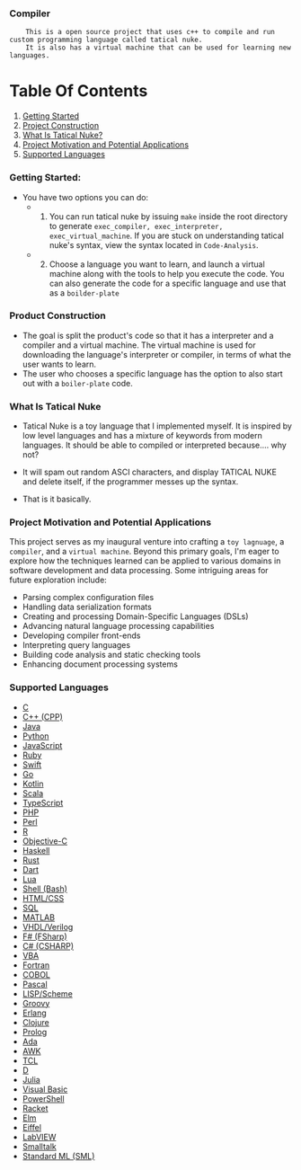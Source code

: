 ### Compiler 
```
    This is a open source project that uses c++ to compile and run custom programming language called tatical nuke.
    It is also has a virtual machine that can be used for learning new languages.
```

# Table Of Contents

1. [Getting Started](#getting-started)
2. [Project Construction](#product-construction)
3. [What Is Tatical Nuke?](#what-is-tatical-nuke-?)
4. [Project Motivation and Potential Applications](#project-motivation-and-potential-applications)
5. [Supported Languages](#supported-languages)

### Getting Started:
* You have two options you can do:
    - 1. You can run tatical nuke by issuing `make` inside the root directory to generate `exec_compiler, exec_interpreter, exec_virtual_machine`. If you are stuck on understanding tatical nuke's syntax, view the syntax located in `Code-Analysis`.
    - 2. Choose a language you want to learn, and launch a virtual machine along with the tools to help you execute the code. 
         You can also generate the code for a specific language and use that as a `boilder-plate`

### Product Construction
* The goal is split the product's code so that it has a interpreter and a compiler and a virtual machine. The virtual machine is used for downloading the language's interpreter or compiler, in terms of what the user wants to learn.
* The user who chooses a specific language has the option to also start out with a `boiler-plate` code. 

### What Is Tatical Nuke
* Tatical Nuke is a toy language that I implemented myself. It is inspired by low level languages and has a mixture of keywords from modern languages. It should be able to compiled or interpreted because.... why not? 

* It will spam out random ASCI characters, and display TATICAL NUKE and delete itself, if the programmer messes up the syntax.

* That is it basically. 

### Project Motivation and Potential Applications

This project serves as my inaugural venture into crafting a `toy lagnuage`, a `compiler`, and a `virtual machine`. Beyond this primary goals, I'm eager to explore how the techniques learned can be applied to various domains in software development and data processing. Some intriguing areas for future exploration include:

- Parsing complex configuration files
- Handling data serialization formats
- Creating and processing Domain-Specific Languages (DSLs)
- Advancing natural language processing capabilities
- Developing compiler front-ends
- Interpreting query languages
- Building code analysis and static checking tools
- Enhancing document processing systems
### Supported Languages
* [C](https://en.cppreference.com/w/c)
* [C++ (CPP)](https://en.cppreference.com/w/cpp)
* [Java](https://docs.oracle.com/en/java/)
* [Python](https://docs.python.org/3/)
* [JavaScript](https://developer.mozilla.org/en-US/docs/Web/JavaScript)
* [Ruby](https://www.ruby-lang.org/en/documentation/)
* [Swift](https://swift.org/documentation/)
* [Go](https://golang.org/doc/)
* [Kotlin](https://kotlinlang.org/docs/home.html)
* [Scala](https://docs.scala-lang.org/)
* [TypeScript](https://www.typescriptlang.org/docs/)
* [PHP](https://www.php.net/manual/en/)
* [Perl](https://perldoc.perl.org/)
* [R](https://www.r-project.org/other-docs.html)
* [Objective-C](https://developer.apple.com/library/archive/documentation/Cocoa/Conceptual/ProgrammingWithObjectiveC/Introduction/Introduction.html)
* [Haskell](https://www.haskell.org/documentation/)
* [Rust](https://www.rust-lang.org/learn)
* [Dart](https://dart.dev/guides)
* [Lua](https://www.lua.org/manual/5.4/)
* [Shell (Bash)](https://www.gnu.org/software/bash/manual/)
* [HTML/CSS](https://developer.mozilla.org/en-US/docs/Web/HTML)
* [SQL](https://dev.mysql.com/doc/)
* [MATLAB](https://www.mathworks.com/help/matlab/)
* [VHDL/Verilog](https://www.eda.org/svdb/view_category.php?categoryId=21)
* [F# (FSharp)](https://fsharp.org/learn/)
* [C# (CSHARP)](https://docs.microsoft.com/en-us/dotnet/csharp/)
* [VBA](https://docs.microsoft.com/en-us/office/vba/api/overview/)
* [Fortran](https://fortran-lang.org/learn/)
* [COBOL](https://open-cobol.sourceforge.io/)
* [Pascal](https://www.freepascal.org/docs.html)
* [LISP/Scheme](https://docs.racket-lang.org/)
* [Groovy](https://groovy-lang.org/documentation.html)
* [Erlang](https://www.erlang.org/docs)
* [Clojure](https://clojure.org/guides/getting_started)
* [Prolog](https://www.swi-prolog.org/pldoc/doc_for?object=manual)
* [Ada](https://learn.adacore.com/courses/intro-to-ada/)
* [AWK](https://www.gnu.org/software/gawk/manual/gawk.html)
* [TCL](https://www.tcl.tk/man/)
* [D](https://dlang.org/documentation.html)
* [Julia](https://docs.julialang.org/en/)
* [Visual Basic](https://docs.microsoft.com/en-us/dotnet/visual-basic/)
* [PowerShell](https://docs.microsoft.com/en-us/powershell/)
* [Racket](https://docs.racket-lang.org/)
* [Elm](https://guide.elm-lang.org/)
* [Eiffel](https://www.eiffel.org/doc/)
* [LabVIEW](https://www.ni.com/en-us/support/documentation.html)
* [Smalltalk](https://wiki.c2.com/?SmalltalkDocumentation)
* [Standard ML (SML)](https://smlfamily.github.io/)